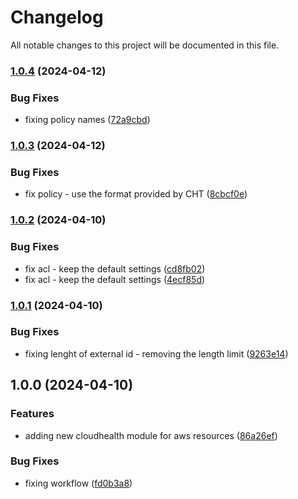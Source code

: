 # Changelog

All notable changes to this project will be documented in this file.

### [1.0.4](https://github.com/axetrading/terraform-aws-cloudhealth/compare/v1.0.3...v1.0.4) (2024-04-12)


### Bug Fixes

* fixing policy names ([72a9cbd](https://github.com/axetrading/terraform-aws-cloudhealth/commit/72a9cbd6813e1f0c6ef5dc8ee70f746921d52dd8))

### [1.0.3](https://github.com/axetrading/terraform-aws-cloudhealth/compare/v1.0.2...v1.0.3) (2024-04-12)


### Bug Fixes

* fix policy - use the format provided by CHT ([8cbcf0e](https://github.com/axetrading/terraform-aws-cloudhealth/commit/8cbcf0e2838880942a395f340ec287be2115df38))

### [1.0.2](https://github.com/axetrading/terraform-aws-cloudhealth/compare/v1.0.1...v1.0.2) (2024-04-10)


### Bug Fixes

* fix acl - keep the default settings ([cd8fb02](https://github.com/axetrading/terraform-aws-cloudhealth/commit/cd8fb02e9eeb67d68efbf9e8851a97349b52f99d))
* fix acl - keep the default settings ([4ecf85d](https://github.com/axetrading/terraform-aws-cloudhealth/commit/4ecf85d63851214a2952e95adf94194f6d4cd85a))

### [1.0.1](https://github.com/axetrading/terraform-aws-cloudhealth/compare/v1.0.0...v1.0.1) (2024-04-10)


### Bug Fixes

* fixing lenght of external id - removing the length limit ([9263e14](https://github.com/axetrading/terraform-aws-cloudhealth/commit/9263e145a17c9fe04242a34dc96b9b73638e2da0))

## 1.0.0 (2024-04-10)


### Features

* adding new cloudhealth module for aws resources ([86a26ef](https://github.com/axetrading/terraform-aws-cloudhealth/commit/86a26ef96c09e5b3b73201f87b88a7c76fc48557))


### Bug Fixes

* fixing workflow ([fd0b3a8](https://github.com/axetrading/terraform-aws-cloudhealth/commit/fd0b3a8a05b1c67c60df5bf089c9d7c935f48744))
